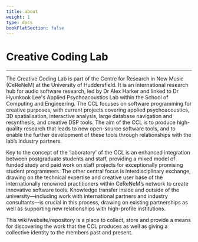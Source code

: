 ```yaml
---
title: about
weight: 1
type: docs
bookFlatSection: false
---
```


# Creative Coding Lab
---

The Creative Coding Lab is part of the Centre for Research in New Music (CeReNeM) at the University of Huddersfield. It is an international research hub for audio software research, led by Dr Alex Harker and linked to Dr Hyunkook Lee's Applied Psychoacoustics Lab within the School of Computing and Engineering. The CCL focuses on software programming for creative purposes, with current projects covering applied psychoacoustics, 3D spatialisation, interactive analysis, large database navigation and resynthesis, and creative DSP tools. The aim of the CCL is to produce high-quality research that leads to new open-source software tools, and to enable the further development of these tools through relationships with the lab’s industry partners.

Key to the concept of the ‘laboratory’ of the CCL is an enhanced integration between postgraduate students and staff, providing a mixed model of funded study and paid work on staff projects for exceptionally promising student programmers. The other central focus is interdisciplinary exchange, drawing on the technical expertise and creative user base of the internationally renowned practitioners within CeReNeM’s network to create innovative software tools. Knowledge transfer inside and outside of the university—including work with international partners and industry consultants—is crucial in this process, drawing on existing partnerships as well as supporting new relationships with high-profile institutions.

This wiki/website/repository is a place to collect, store and provide a means for discovering the work that the CCL produces as well as giving a collective identity to the members past and present.
